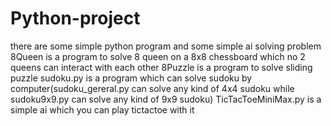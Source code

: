 # Python-project
there are some simple python program and some simple ai solving problem
8Queen is a program to solve 8 queen on a 8x8 chessboard which no 2 queens can interact with each other
8Puzzle is a program to solve sliding puzzle
sudoku.py is a program which can solve sudoku by computer(sudoku_gereral.py can solve any kind of 4x4 sudoku while sudoku9x9.py can solve any kind of 9x9 sudoku)
TicTacToeMiniMax.py is a simple ai which you can play tictactoe with it
